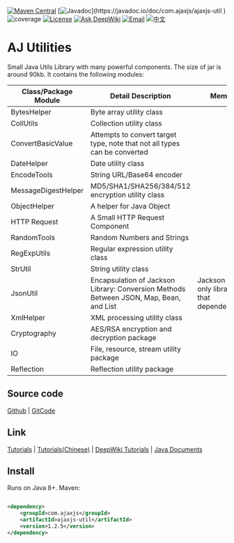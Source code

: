 [![Maven Central](https://img.shields.io/maven-central/v/com.ajaxjs/ajaxjs-util?label=Latest%20Release)](https://central.sonatype.com/artifact/com.ajaxjs/ajaxjs-util)
[![Javadoc](https://img.shields.io/badge/javadoc-1.2.0-brightgreen.svg?)](https://javadoc.io/doc/com.ajaxjs/ajaxjs-util )
![coverage](https://img.shields.io/badge/coverage-80%25-yellowgreen.svg?maxAge=2592000)
[![License](https://img.shields.io/badge/license-Apache--2.0-green.svg?longCache=true&style=flat)](http://www.apache.org/licenses/LICENSE-2.0.txt)
[![Ask DeepWiki](https://deepwiki.com/badge.svg)](https://deepwiki.com/lightweight-component/aj-util)
[![Email](https://img.shields.io/badge/Contact--me-Email-orange.svg)](mailto:frank@ajaxjs.com)
[![中文](https://img.shields.io/badge/lang-中文-red)](./README.zh-CN.md)

# AJ Utilities

Small Java Utils Library with many powerful components. The size of jar is around 90kb. It contains the following modules:

| Class/Package Module | Detail Description                                                                     | Memo                                      |
|----------------------|----------------------------------------------------------------------------------------|-------------------------------------------|
| BytesHelper          | Byte array utility class                                                               |                                           |
| CollUtils            | Collection utility class                                                               |                                           |
| ConvertBasicValue    | Attempts to convert target type, note that not all types can be converted              |                                           |
| DateHelper           | Date utility class                                                                     |                                           |
| EncodeTools          | String URL/Base64 encoder                                                              |                                           |
| MessageDigestHelper  | MD5/SHA1/SHA256/384/512 encryption utility class                                       |                                           |
| ObjectHelper         | A helper for Java Object                                                               |                                           |
| HTTP Request         | A Small HTTP Request Component                                                         |                                           |
| RandomTools          | Random Numbers and Strings                                                             |                                           |
| RegExpUtils          | Regular expression utility class                                                       |                                           |
| StrUtil              | String utility class                                                                   |                                           |
| JsonUtil             | Encapsulation of Jackson Library: Conversion Methods Between JSON, Map, Bean, and List | Jackson is only library that dependencies |
| XmlHelper            | XML processing utility class                                                           |                                           |
| Cryptography         | AES/RSA encryption and decryption package                                              |                                           |
| IO                   | File, resource, stream utility package                                                 |                                           |
| Reflection           | Reflection utility package                                                             |                                           |

## Source code

[Github](https://github.com/lightweight-component/aj-util) | [GitCode](https://gitcode.com/lightweight-component/aj-util)

## Link

[Tutorials](https://framework.ajaxjs.com/aj-util/) | [Tutorials(Chinese)](https://framework.ajaxjs.com/aj-util/cn/) | [DeepWiki Tutorials](https://deepwiki.com/lightweight-component/aj-util) | [Java Documents](https://javadoc.io/doc/com.ajaxjs/ajaxjs-util)

## Install

Runs on Java 8+. Maven:

```xml

<dependency>
    <groupId>com.ajaxjs</groupId>
    <artifactId>ajaxjs-util</artifactId>
    <version>1.2.5</version>
</dependency>
```